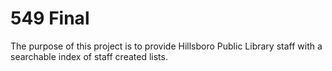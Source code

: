 # 549 Final
The purpose of this project is to provide Hillsboro Public Library staff with a searchable index of staff created lists.